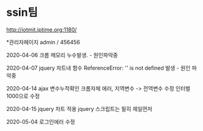 # ssin팀

http://iotmit.iptime.org:1180/

*관리자페이지 admin / 456456

2020-04-06 크롬 메모리 누수발생. - 원인파악중 

2020-04-07 jquery 차트내 함수 
ReferenceError: '' is not defined 발생 - 원인 파악중

2020-04-14 ajax 변수누적확인
크롬자체 에러, 지역변수 -> 전역변수 수정 인터벌 1000으로 수정

2020-04-15 jquery 차트 적용 jquery 스크립트는 필히 제일먼저

2020-05-04 로그인에러 수정

